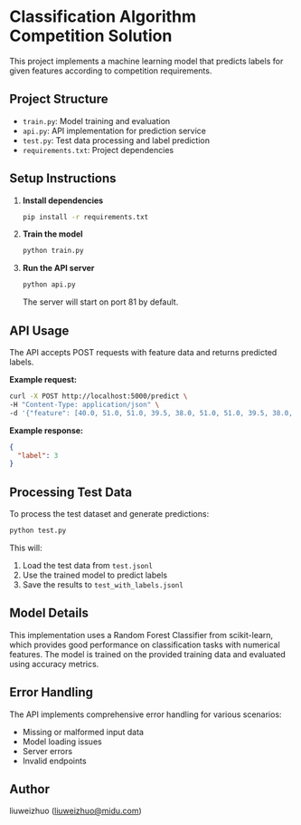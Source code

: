 # Classification Algorithm Competition Solution

This project implements a machine learning model that predicts labels for given features according to competition requirements.

## Project Structure

- `train.py`: Model training and evaluation
- `api.py`: API implementation for prediction service
- `test.py`: Test data processing and label prediction
- `requirements.txt`: Project dependencies

## Setup Instructions

1. **Install dependencies**

   ```bash
   pip install -r requirements.txt
   ```

2. **Train the model**

   ```bash
   python train.py
   ```

3. **Run the API server**

   ```bash
   python api.py
   ```

   The server will start on port 81 by default.

## API Usage

The API accepts POST requests with feature data and returns predicted labels.

**Example request:**

```bash
curl -X POST http://localhost:5000/predict \
-H "Content-Type: application/json" \
-d '{"feature": [40.0, 51.0, 51.0, 39.5, 38.0, 51.0, 51.0, 39.5, 38.0, 51.0, 53.0, 41.5, 38.0, 49.5, 54.0, 42.5, 38.0, 51.5, 59.0, 44.0, 40.0, 53.5, 59.0, 44.0, 39.5, 53.5, 54.5, 43.5, 39.5, 53.5, 54.5, 43.5, 39.5, 53.5, 56.5, 43.5]}'
```

**Example response:**

```json
{
  "label": 3
}
```

## Processing Test Data

To process the test dataset and generate predictions:

```bash
python test.py
```

This will:
1. Load the test data from `test.jsonl`
2. Use the trained model to predict labels
3. Save the results to `test_with_labels.jsonl`

## Model Details

This implementation uses a Random Forest Classifier from scikit-learn, which provides good performance on classification tasks with numerical features. The model is trained on the provided training data and evaluated using accuracy metrics.

## Error Handling

The API implements comprehensive error handling for various scenarios:
- Missing or malformed input data
- Model loading issues
- Server errors
- Invalid endpoints

## Author

liuweizhuo (liuweizhuo@midu.com)
